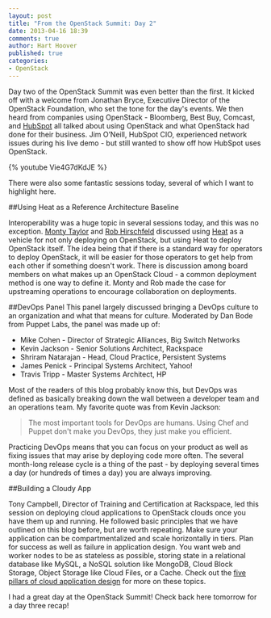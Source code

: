 ```yaml
---
layout: post
title: "From the OpenStack Summit: Day 2"
date: 2013-04-16 18:39
comments: true
author: Hart Hoover
published: true
categories: 
- OpenStack
---
```

Day two of the OpenStack Summit was even better than the first. It kicked off with a welcome from Jonathan Bryce, Executive Director of the OpenStack Foundation, who set the tone for the day's events. We then heard from companies using OpenStack - Bloomberg, Best Buy, Comcast, and [HubSpot](http://www.rackspace.com/blog/how-hubspot-uses-the-open-hybrid-cloud/) all talked about using OpenStack and what OpenStack had done for their business. Jim O’Neill, HubSpot CIO, experienced network issues during his live demo - but still wanted to show off how HubSpot uses OpenStack.<!-- more -->

{% youtube Vie4G7dKdJE %}

There were also some fantastic sessions today, several of which I want to highlight here.

##Using Heat as a Reference Architecture Baseline

Interoperability was a huge topic in several sessions today, and this was no exception. [Monty Taylor](https://twitter.com/e_monty) and [Rob Hirschfeld](https://twitter.com/zehicle) discussed using [Heat](https://wiki.openstack.org/wiki/Heat) as a vehicle for not only deploying on OpenStack, but using Heat to deploy OpenStack itself. The idea being that if there is a standard way for operators to deploy OpenStack, it will be easier for those operators to get help from each other if something doesn't work. There is discussion among board members on what makes up an OpenStack Cloud - a common deployment method is one way to define it. Monty and Rob made the case for upstreaming operations to encourage collaboration on deployments.

##DevOps Panel
This panel largely discussed bringing a DevOps culture to an organization and what that means for culture. Moderated by Dan Bode from Puppet Labs, the panel was made up of:

* Mike Cohen - Director of Strategic Alliances, Big Switch Networks
* Kevin Jackson - Senior Solutions Architect, Rackspace
* Shriram Natarajan - Head, Cloud Practice, Persistent Systems
* James Penick - Principal Systems Architect, Yahoo!
* Travis Tripp - Master Systems Architect, HP

Most of the readers of this blog probably know this, but DevOps was defined as basically breaking down the wall between a developer team and an operations team. My favorite quote was from Kevin Jackson:

> The most important tools for DevOps are humans. Using Chef and Puppet don't make you DevOps, they just make you efficient.

Practicing DevOps means that you can focus on your product as well as fixing issues that may arise by deploying code more often. The several month-long release cycle is a thing of the past - by deploying several times a day (or hundreds of times a day) you are always improving.

##Building a Cloudy App

Tony Campbell, Director of Training and Certification at Rackspace, led this session on deploying cloud applications to OpenStack clouds once you have them up and running. He followed basic principles that we have outlined on this blog before, but are worth repeating. Make sure your application can be compartmentalized and scale horizontally in tiers. Plan for success as well as failure in application design. You want web and worker nodes to be as stateless as possible, storing state in a relational database like MySQL, a NoSQL solution like MongoDB, Cloud Block Storage, Object Storage like Cloud Files, or a Cache. Check out the [five pillars of cloud application design](http://devops.rackspace.com/blog/categories/five-pillars/) for more on these topics.

I had a great day at the OpenStack Summit! Check back here tomorrow for a day three recap!
